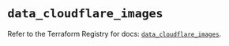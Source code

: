 # `data_cloudflare_images`

Refer to the Terraform Registry for docs: [`data_cloudflare_images`](https://registry.terraform.io/providers/cloudflare/cloudflare/5.10.1/docs/data-sources/images).
